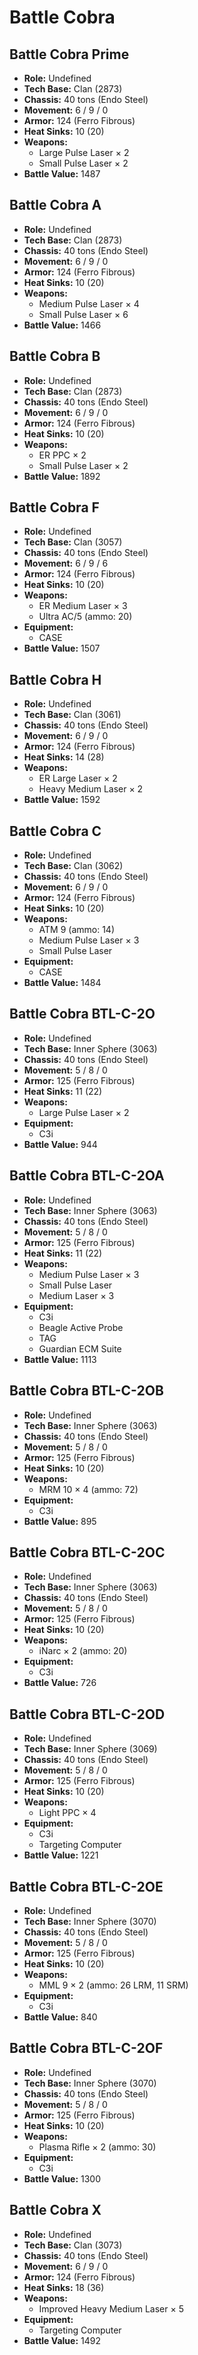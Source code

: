 # Battle Cobra
## Battle Cobra Prime
- **Role:** Undefined
- **Tech Base:** Clan (2873)
- **Chassis:** 40 tons (Endo Steel)
- **Movement:** 6 / 9 / 0
- **Armor:** 124 (Ferro Fibrous)
- **Heat Sinks:** 10 (20)
- **Weapons:**
  - Large Pulse Laser × 2
  - Small Pulse Laser × 2
- **Battle Value:** 1487

## Battle Cobra A
- **Role:** Undefined
- **Tech Base:** Clan (2873)
- **Chassis:** 40 tons (Endo Steel)
- **Movement:** 6 / 9 / 0
- **Armor:** 124 (Ferro Fibrous)
- **Heat Sinks:** 10 (20)
- **Weapons:**
  - Medium Pulse Laser × 4
  - Small Pulse Laser × 6
- **Battle Value:** 1466

## Battle Cobra B
- **Role:** Undefined
- **Tech Base:** Clan (2873)
- **Chassis:** 40 tons (Endo Steel)
- **Movement:** 6 / 9 / 0
- **Armor:** 124 (Ferro Fibrous)
- **Heat Sinks:** 10 (20)
- **Weapons:**
  - ER PPC × 2
  - Small Pulse Laser × 2
- **Battle Value:** 1892

## Battle Cobra F
- **Role:** Undefined
- **Tech Base:** Clan (3057)
- **Chassis:** 40 tons (Endo Steel)
- **Movement:** 6 / 9 / 6
- **Armor:** 124 (Ferro Fibrous)
- **Heat Sinks:** 10 (20)
- **Weapons:**
  - ER Medium Laser × 3
  - Ultra AC/5 (ammo: 20)
- **Equipment:**
  - CASE
- **Battle Value:** 1507

## Battle Cobra H
- **Role:** Undefined
- **Tech Base:** Clan (3061)
- **Chassis:** 40 tons (Endo Steel)
- **Movement:** 6 / 9 / 0
- **Armor:** 124 (Ferro Fibrous)
- **Heat Sinks:** 14 (28)
- **Weapons:**
  - ER Large Laser × 2
  - Heavy Medium Laser × 2
- **Battle Value:** 1592

## Battle Cobra C
- **Role:** Undefined
- **Tech Base:** Clan (3062)
- **Chassis:** 40 tons (Endo Steel)
- **Movement:** 6 / 9 / 0
- **Armor:** 124 (Ferro Fibrous)
- **Heat Sinks:** 10 (20)
- **Weapons:**
  - ATM 9 (ammo: 14)
  - Medium Pulse Laser × 3
  - Small Pulse Laser
- **Equipment:**
  - CASE
- **Battle Value:** 1484

## Battle Cobra BTL-C-2O
- **Role:** Undefined
- **Tech Base:** Inner Sphere (3063)
- **Chassis:** 40 tons (Endo Steel)
- **Movement:** 5 / 8 / 0
- **Armor:** 125 (Ferro Fibrous)
- **Heat Sinks:** 11 (22)
- **Weapons:**
  - Large Pulse Laser × 2
- **Equipment:**
  - C3i
- **Battle Value:** 944

## Battle Cobra BTL-C-2OA
- **Role:** Undefined
- **Tech Base:** Inner Sphere (3063)
- **Chassis:** 40 tons (Endo Steel)
- **Movement:** 5 / 8 / 0
- **Armor:** 125 (Ferro Fibrous)
- **Heat Sinks:** 11 (22)
- **Weapons:**
  - Medium Pulse Laser × 3
  - Small Pulse Laser
  - Medium Laser × 3
- **Equipment:**
  - C3i
  - Beagle Active Probe
  - TAG
  - Guardian ECM Suite
- **Battle Value:** 1113

## Battle Cobra BTL-C-2OB
- **Role:** Undefined
- **Tech Base:** Inner Sphere (3063)
- **Chassis:** 40 tons (Endo Steel)
- **Movement:** 5 / 8 / 0
- **Armor:** 125 (Ferro Fibrous)
- **Heat Sinks:** 10 (20)
- **Weapons:**
  - MRM 10 × 4 (ammo: 72)
- **Equipment:**
  - C3i
- **Battle Value:** 895

## Battle Cobra BTL-C-2OC
- **Role:** Undefined
- **Tech Base:** Inner Sphere (3063)
- **Chassis:** 40 tons (Endo Steel)
- **Movement:** 5 / 8 / 0
- **Armor:** 125 (Ferro Fibrous)
- **Heat Sinks:** 10 (20)
- **Weapons:**
  - iNarc × 2 (ammo: 20)
- **Equipment:**
  - C3i
- **Battle Value:** 726

## Battle Cobra BTL-C-2OD
- **Role:** Undefined
- **Tech Base:** Inner Sphere (3069)
- **Chassis:** 40 tons (Endo Steel)
- **Movement:** 5 / 8 / 0
- **Armor:** 125 (Ferro Fibrous)
- **Heat Sinks:** 10 (20)
- **Weapons:**
  - Light PPC × 4
- **Equipment:**
  - C3i
  - Targeting Computer
- **Battle Value:** 1221

## Battle Cobra BTL-C-2OE
- **Role:** Undefined
- **Tech Base:** Inner Sphere (3070)
- **Chassis:** 40 tons (Endo Steel)
- **Movement:** 5 / 8 / 0
- **Armor:** 125 (Ferro Fibrous)
- **Heat Sinks:** 10 (20)
- **Weapons:**
  - MML 9 × 2 (ammo: 26 LRM, 11 SRM)
- **Equipment:**
  - C3i
- **Battle Value:** 840

## Battle Cobra BTL-C-2OF
- **Role:** Undefined
- **Tech Base:** Inner Sphere (3070)
- **Chassis:** 40 tons (Endo Steel)
- **Movement:** 5 / 8 / 0
- **Armor:** 125 (Ferro Fibrous)
- **Heat Sinks:** 10 (20)
- **Weapons:**
  - Plasma Rifle × 2 (ammo: 30)
- **Equipment:**
  - C3i
- **Battle Value:** 1300

## Battle Cobra X
- **Role:** Undefined
- **Tech Base:** Clan (3073)
- **Chassis:** 40 tons (Endo Steel)
- **Movement:** 6 / 9 / 0
- **Armor:** 124 (Ferro Fibrous)
- **Heat Sinks:** 18 (36)
- **Weapons:**
  - Improved Heavy Medium Laser × 5
- **Equipment:**
  - Targeting Computer
- **Battle Value:** 1492


